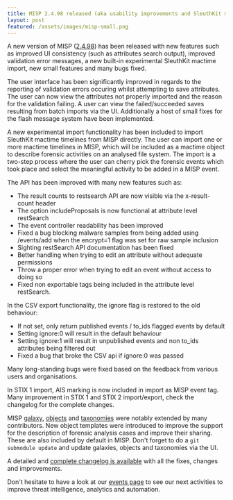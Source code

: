 ```yaml
---
title: MISP 2.4.98 released (aka usability improvements and SleuthKit mactime import)
layout: post
featured: /assets/images/misp-small.png
---
```


A new version of MISP ([2.4.98](https://github.com/MISP/MISP/tree/v2.4.98)) has been released with new features such as improved UI consistency (such as attributes search output), improved validation error messages, a new built-in experimental SleuthKit mactime import, new small features and many bugs fixed.

The user interface has been significantly improved in regards to the reporting of validation errors occuring whilst attempting to save attributes. The user can now view the attributes not properly imported and the
reason for the validation failing. A user can view the failed/succeeded saves resulting from batch imports via the UI. Additionally a host of small fixes for the flash message system have been implemented.

A new experimental import functionality has been included to import SleuthKit mactime timelines from MISP directly. The user can import one or more mactime timelines in MISP, which will be included as a mactime object to describe forensic activities on an analysed file system. The import is a two-step process where the user can cherry pick the forensic events which took place and select the meaningful activity to be added in a MISP event.

The API has been improved with many new features such as:

- The result counts to restsearch API are now visible via the x-result-count header
- The option includeProposals is now functional at attribute level restSearch
- The event controller readability has been improved
- Fixed a bug blocking malware samples from being added using /events/add when the encrypt=1 flag was set for raw sample inclusion
- Sighting restSearch API documentation has been fixed
- Better handling when trying to edit an attribute without adequate permissions
- Throw a proper error when trying to edit an event without access to doing so
- Fixed non exportable tags being included in the attribute level restSearch.

In the CSV export functionality, the ignore flag is restored to the old behaviour:

- If not set, only return published events / to_ids flagged events by default
- Setting ignore:0 will result in the default behaviour
- Setting ignore:1 will result in unpublished events and non to_ids attributes being filtered out
- Fixed a bug that broke the CSV api if ignore:0 was passed

Many long-standing bugs were fixed based on the feedback from various users and organisations.

In STIX 1 import, AIS marking is now included in import as MISP event tag. Many improvement in STIX 1 and STIX 2 import/export, check the changelog for the complete changes.

MISP [galaxy](/galaxy.pdf), [objects](/objects.pdf) and [taxonomies](/taxonomies.pdf) were notably extended by many contributors. New object templates were introduced to improve the support for the description of forensic analysis cases and improve their sharing. These are also included by default in MISP. Don't forget to do a `git submodule update` and update galaxies, objects and taxonomies via the UI.

A detailed and [complete changelog is available](http://www.misp-project.org/Changelog.txt) with all the fixes, changes and improvements.

Don't hesitate to have a look at our [events page](http://www.misp-project.org/events/) to see our next activities to improve threat intelligence, analytics and automation.

